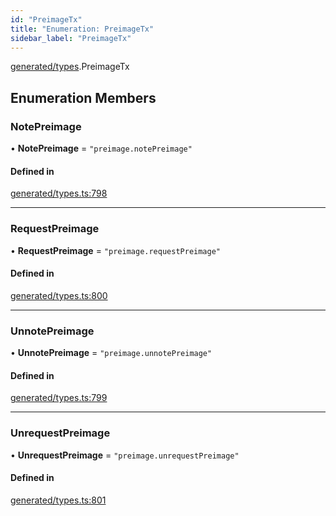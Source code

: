 ```yaml
---
id: "PreimageTx"
title: "Enumeration: PreimageTx"
sidebar_label: "PreimageTx"
---
```


[generated/types](../../../../modules/Generated/Types/Types.md).PreimageTx

## Enumeration Members

### NotePreimage

• **NotePreimage** = ``"preimage.notePreimage"``

#### Defined in

[generated/types.ts:798](https://github.com/PolymeshAssociation/polymesh-sdk/blob/f8a937f04/src/generated/types.ts#L798)

___

### RequestPreimage

• **RequestPreimage** = ``"preimage.requestPreimage"``

#### Defined in

[generated/types.ts:800](https://github.com/PolymeshAssociation/polymesh-sdk/blob/f8a937f04/src/generated/types.ts#L800)

___

### UnnotePreimage

• **UnnotePreimage** = ``"preimage.unnotePreimage"``

#### Defined in

[generated/types.ts:799](https://github.com/PolymeshAssociation/polymesh-sdk/blob/f8a937f04/src/generated/types.ts#L799)

___

### UnrequestPreimage

• **UnrequestPreimage** = ``"preimage.unrequestPreimage"``

#### Defined in

[generated/types.ts:801](https://github.com/PolymeshAssociation/polymesh-sdk/blob/f8a937f04/src/generated/types.ts#L801)
